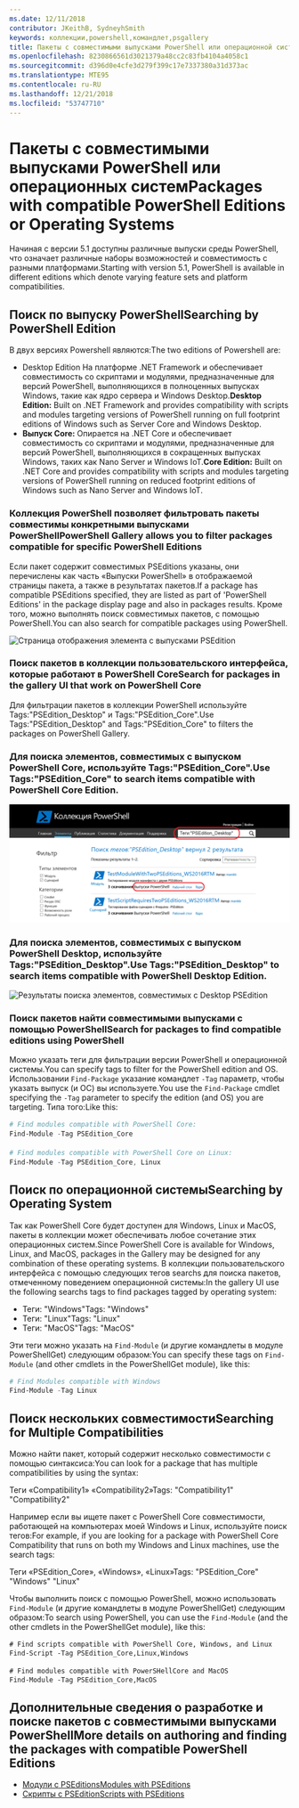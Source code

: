 ```yaml
---
ms.date: 12/11/2018
contributor: JKeithB, SydneyhSmith
keywords: коллекции,powershell,командлет,psgallery
title: Пакеты с совместимыми выпусками PowerShell или операционной системы
ms.openlocfilehash: 8230866561d3021379a48cc2c83fb4104a4058c1
ms.sourcegitcommit: d396d0e4cfe3d279f399c17e7337380a31d373ac
ms.translationtype: MTE95
ms.contentlocale: ru-RU
ms.lasthandoff: 12/21/2018
ms.locfileid: "53747710"
---
```

# <a name="packages-with-compatible-powershell-editions-or-operating-systems"></a><span data-ttu-id="0dfde-103">Пакеты с совместимыми выпусками PowerShell или операционных систем</span><span class="sxs-lookup"><span data-stu-id="0dfde-103">Packages with compatible PowerShell Editions or Operating Systems</span></span>

<span data-ttu-id="0dfde-104">Начиная с версии 5.1 доступны различные выпуски среды PowerShell, что означает различные наборы возможностей и совместимость с разными платформами.</span><span class="sxs-lookup"><span data-stu-id="0dfde-104">Starting with version 5.1, PowerShell is available in different editions which denote varying feature sets and platform compatibilities.</span></span>

## <a name="searching-by-powershell-edition"></a><span data-ttu-id="0dfde-105">Поиск по выпуску PowerShell</span><span class="sxs-lookup"><span data-stu-id="0dfde-105">Searching by PowerShell Edition</span></span> 
<span data-ttu-id="0dfde-106">В двух версиях Powershell являются:</span><span class="sxs-lookup"><span data-stu-id="0dfde-106">The two editions of Powershell are:</span></span>
- <span data-ttu-id="0dfde-107">Desktop Edition На платформе .NET Framework и обеспечивает совместимость со скриптами и модулями, предназначенные для версий PowerShell, выполняющихся в полноценных выпусках Windows, такие как ядро сервера и Windows Desktop.</span><span class="sxs-lookup"><span data-stu-id="0dfde-107">**Desktop Edition:** Built on .NET Framework and provides compatibility with scripts and modules targeting versions of PowerShell running on full footprint editions of Windows such as Server Core and Windows Desktop.</span></span>
- <span data-ttu-id="0dfde-108">**Выпуск Core:** Опирается на .NET Core и обеспечивает совместимость со скриптами и модулями, предназначенные для версий PowerShell, выполняющихся в сокращенных выпусках Windows, таких как Nano Server и Windows IoT.</span><span class="sxs-lookup"><span data-stu-id="0dfde-108">**Core Edition:** Built on .NET Core and provides compatibility with scripts and modules targeting versions of PowerShell running on reduced footprint editions of Windows such as Nano Server and Windows IoT.</span></span>

### <a name="powershell-gallery-allows-you-to-filter-packages-compatible-for-specific-powershell-editions"></a><span data-ttu-id="0dfde-109">Коллекция PowerShell позволяет фильтровать пакеты совместимы конкретными выпусками PowerShell</span><span class="sxs-lookup"><span data-stu-id="0dfde-109">PowerShell Gallery allows you to filter packages compatible for specific PowerShell Editions</span></span>

<span data-ttu-id="0dfde-110">Если пакет содержит совместимых PSEditions указаны, они перечислены как часть «Выпуски PowerShell» в отображаемой страницы пакета, а также в результатах пакетов.</span><span class="sxs-lookup"><span data-stu-id="0dfde-110">If a package has compatible PSEditions specified, they are listed as part of 'PowerShell Editions' in the package display page and also in packages results.</span></span>
<span data-ttu-id="0dfde-111">Кроме того, можно выполнять поиск совместимых пакетов, с помощью PowerShell.</span><span class="sxs-lookup"><span data-stu-id="0dfde-111">You can also search for compatible packages using PowerShell.</span></span>

![Страница отображения элемента с выпусками PSEdition](../../Images/packagedisplaypagewithpseditions.PNG)

### <a name="search-for-packages-in-the-gallery-ui-that-work-on-powershell-core"></a><span data-ttu-id="0dfde-113">Поиск пакетов в коллекции пользовательского интерфейса, которые работают в PowerShell Core</span><span class="sxs-lookup"><span data-stu-id="0dfde-113">Search for packages in the gallery UI that work on PowerShell Core</span></span>

<span data-ttu-id="0dfde-114">Для фильтрации пакетов в коллекции PowerShell используйте Tags:"PSEdition_Desktop" и Tags:"PSEdition_Core".</span><span class="sxs-lookup"><span data-stu-id="0dfde-114">Use Tags:"PSEdition_Desktop" and Tags:"PSEdition_Core" to filters the packages on PowerShell Gallery.</span></span>

### <a name="use-tagspseditioncore-to-search-items-compatible-with-powershell-core-edition"></a><span data-ttu-id="0dfde-115">Для поиска элементов, совместимых с выпуском PowerShell Core, используйте Tags:"PSEdition_Core".</span><span class="sxs-lookup"><span data-stu-id="0dfde-115">Use Tags:"PSEdition_Core" to search items compatible with PowerShell Core Edition.</span></span>

![Результаты поиска элементов, совместимых с Core PSEdition](../../Images/searchresultswithpseditions.PNG)

### <a name="use-tagspseditiondesktop-to-search-items-compatible-with-powershell-desktop-edition"></a><span data-ttu-id="0dfde-117">Для поиска элементов, совместимых с выпуском PowerShell Desktop, используйте Tags:"PSEdition_Desktop".</span><span class="sxs-lookup"><span data-stu-id="0dfde-117">Use Tags:"PSEdition_Desktop" to search items compatible with PowerShell Desktop Edition.</span></span>

![Результаты поиска элементов, совместимых с Desktop PSEdition](../../Images/searchresultswithpseditionsdesktop.PNG)

### <a name="search-for-packages-to-find-compatible-editions-using-powershell"></a><span data-ttu-id="0dfde-119">Поиск пакетов найти совместимыми выпусками с помощью PowerShell</span><span class="sxs-lookup"><span data-stu-id="0dfde-119">Search for packages to find compatible editions using PowerShell</span></span>
<span data-ttu-id="0dfde-120">Можно указать теги для фильтрации версии PowerShell и операционной системы.</span><span class="sxs-lookup"><span data-stu-id="0dfde-120">You can specify tags to filter for the PowerShell edition and OS.</span></span> <span data-ttu-id="0dfde-121">Использовании `Find-Package` указание командлет `-Tag` параметр, чтобы указать выпуск (и ОС) вы используете.</span><span class="sxs-lookup"><span data-stu-id="0dfde-121">You use the `Find-Package` cmdlet specifying the `-Tag` parameter to specify the edition (and OS) you are targeting.</span></span>
<span data-ttu-id="0dfde-122">Типа того:</span><span class="sxs-lookup"><span data-stu-id="0dfde-122">Like this:</span></span>

```powershell
# Find modules compatible with PowerShell Core:
Find-Module -Tag PSEdition_Core

# Find modules compatible with PowerShell Core on Linux:
Find-Module -Tag PSEdition_Core, Linux
```

## <a name="searching-by-operating-system"></a><span data-ttu-id="0dfde-123">Поиск по операционной системы</span><span class="sxs-lookup"><span data-stu-id="0dfde-123">Searching by Operating System</span></span> 

<span data-ttu-id="0dfde-124">Так как PowerShell Core будет доступен для Windows, Linux и MacOS, пакеты в коллекции может обеспечивать любое сочетание этих операционных систем.</span><span class="sxs-lookup"><span data-stu-id="0dfde-124">Since PowerShell Core is available for Windows, Linux, and MacOS, packages in the Gallery may be designed for any combination of these operating systems.</span></span> <span data-ttu-id="0dfde-125">В коллекции пользовательского интерфейса с помощью следующих тегов searchs для поиска пакетов, отмеченному поведением операционной системы:</span><span class="sxs-lookup"><span data-stu-id="0dfde-125">In the gallery UI use the following searchs tags to find packages tagged by operating system:</span></span>

- <span data-ttu-id="0dfde-126">Теги: "Windows"</span><span class="sxs-lookup"><span data-stu-id="0dfde-126">Tags: "Windows"</span></span>
- <span data-ttu-id="0dfde-127">Теги: "Linux"</span><span class="sxs-lookup"><span data-stu-id="0dfde-127">Tags: "Linux"</span></span>
- <span data-ttu-id="0dfde-128">Теги: "MacOS"</span><span class="sxs-lookup"><span data-stu-id="0dfde-128">Tags: "MacOS"</span></span> 

<span data-ttu-id="0dfde-129">Эти теги можно указать на `Find-Module` (и другие командлеты в модуле PowerShellGet) следующим образом:</span><span class="sxs-lookup"><span data-stu-id="0dfde-129">You can specify these tags on `Find-Module` (and other cmdlets in the PowerShellGet module), like this:</span></span>

```powershell
# Find Modules compatible with Windows
Find-Module -Tag Linux
```

## <a name="searching-for-multiple-compatibilities"></a><span data-ttu-id="0dfde-130">Поиск нескольких совместимости</span><span class="sxs-lookup"><span data-stu-id="0dfde-130">Searching for Multiple Compatibilities</span></span>

<span data-ttu-id="0dfde-131">Можно найти пакет, который содержит несколько совместимости с помощью синтаксиса:</span><span class="sxs-lookup"><span data-stu-id="0dfde-131">You can look for a package that has multiple compatibilities by using the syntax:</span></span> 

<span data-ttu-id="0dfde-132">Теги «Compatibility1» «Compatibility2»</span><span class="sxs-lookup"><span data-stu-id="0dfde-132">Tags: "Compatibility1" "Compatibility2"</span></span> 

<span data-ttu-id="0dfde-133">Например если вы ищете пакет с PowerShell Core совместимости, работающей на компьютерах моей Windows и Linux, используйте поиск тегов:</span><span class="sxs-lookup"><span data-stu-id="0dfde-133">For example, if you are looking for a package with PowerShell Core Compatibility that runs on both my Windows and Linux machines, use the search tags:</span></span>

<span data-ttu-id="0dfde-134">Теги «PSEdition_Core», «Windows», «Linux»</span><span class="sxs-lookup"><span data-stu-id="0dfde-134">Tags: "PSEdition_Core" "Windows" "Linux"</span></span> 

<span data-ttu-id="0dfde-135">Чтобы выполнить поиск с помощью PowerShell, можно использовать `Find-Module` (и другие командлеты в модуле PowerShellGet) следующим образом:</span><span class="sxs-lookup"><span data-stu-id="0dfde-135">To search using PowerShell, you can use the `Find-Module` (and the other cmdlets in the PowerShellGet module), like this:</span></span>

```powewrshell
# Find scripts compatible with PowerShell Core, Windows, and Linux
Find-Script -Tag PSEdition_Core,Linux,Windows

# Find modules compatible with PowerSHellCore and MacOS
Find-Module -Tag PSEdition_Core,MacOS
```

## <a name="more-details-on-authoring-and-finding-the-packages-with-compatible-powershell-editions"></a><span data-ttu-id="0dfde-136">Дополнительные сведения о разработке и поиске пакетов с совместимыми выпусками PowerShell</span><span class="sxs-lookup"><span data-stu-id="0dfde-136">More details on authoring and finding the packages with compatible PowerShell Editions</span></span>

- [<span data-ttu-id="0dfde-137">Модули с PSEditions</span><span class="sxs-lookup"><span data-stu-id="0dfde-137">Modules with PSEditions</span></span>](../../concepts/module-psedition-support.md)
- [<span data-ttu-id="0dfde-138">Скрипты с PSEdition</span><span class="sxs-lookup"><span data-stu-id="0dfde-138">Scripts with PSEditions</span></span>](../../concepts/script-psedition-support.md)
